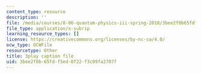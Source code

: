 ```yaml
---
content_type: resource
description: ''
file: /media/courses/8-06-quantum-physics-iii-spring-2018/3bee2f0b65fdf5ed0f22f3c09fa2707f_0AM6arPSszI.srt
file_type: application/x-subrip
learning_resource_types: []
license: https://creativecommons.org/licenses/by-nc-sa/4.0/
ocw_type: OCWFile
resourcetype: Other
title: 3play caption file
uid: 3bee2f0b-65fd-f5ed-0f22-f3c09fa2707f
---
```

